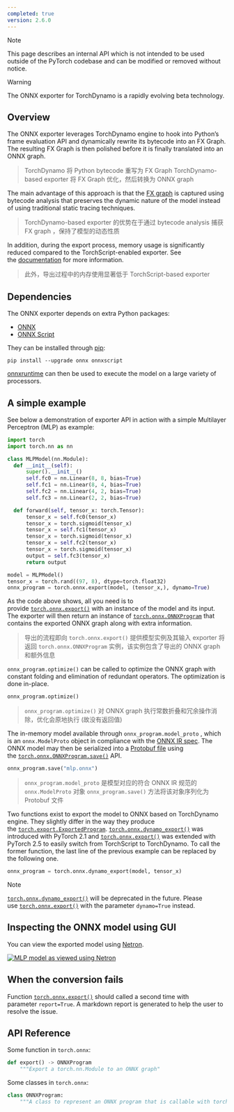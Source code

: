 ```yaml
---
completed: true
version: 2.6.0
---
```

> [!Note]
> This page describes an internal API which is not intended to be used outside of the PyTorch codebase and can be modified or removed without notice.

> [!Warning]
> The ONNX exporter for TorchDynamo is a rapidly evolving beta technology.

## Overview
The ONNX exporter leverages TorchDynamo engine to hook into Python’s frame evaluation API and dynamically rewrite its bytecode into an FX Graph. The resulting FX Graph is then polished before it is finally translated into an ONNX graph.
>  TorchDynamo 将 Python bytecode 重写为 FX Graph
>  TorchDynamo-based exporter 将 FX Graph 优化，然后转换为 ONNX graph

The main advantage of this approach is that the [FX graph](https://pytorch.org/docs/stable/fx.html) is captured using bytecode analysis that preserves the dynamic nature of the model instead of using traditional static tracing techniques.
>  TorchDynamo-based exporter 的优势在于通过 bytecode analysis 捕获 FX graph ，保持了模型的动态性质

In addition, during the export process, memory usage is significantly reduced compared to the TorchScript-enabled exporter. See the [documentation](https://pytorch.org/docs/stable/onnx_dynamo_memory_usage.html) for more information.
>  此外，导出过程中的内存使用显著低于 TorchScript-based exporter

## Dependencies
The ONNX exporter depends on extra Python packages:

 - [ONNX](https://onnx.ai/)
 - [ONNX Script](https://onnxscript.ai/)

They can be installed through [pip](https://pypi.org/project/pip/):

```
pip install --upgrade onnx onnxscript
```

[onnxruntime](https://onnxruntime.ai/) can then be used to execute the model on a large variety of processors.

## A simple example
See below a demonstration of exporter API in action with a simple Multilayer Perceptron (MLP) as example:

```python
import torch
import torch.nn as nn

class MLPModel(nn.Module):
  def __init__(self):
      super().__init__()
      self.fc0 = nn.Linear(8, 8, bias=True)
      self.fc1 = nn.Linear(8, 4, bias=True)
      self.fc2 = nn.Linear(4, 2, bias=True)
      self.fc3 = nn.Linear(2, 2, bias=True)

  def forward(self, tensor_x: torch.Tensor):
      tensor_x = self.fc0(tensor_x)
      tensor_x = torch.sigmoid(tensor_x)
      tensor_x = self.fc1(tensor_x)
      tensor_x = torch.sigmoid(tensor_x)
      tensor_x = self.fc2(tensor_x)
      tensor_x = torch.sigmoid(tensor_x)
      output = self.fc3(tensor_x)
      return output

model = MLPModel()
tensor_x = torch.rand((97, 8), dtype=torch.float32)
onnx_program = torch.onnx.export(model, (tensor_x,), dynamo=True)
```

As the code above shows, all you need is to provide [`torch.onnx.export()`](https://pytorch.org/docs/stable/onnx_torchscript.html#torch.onnx.export "torch.onnx.export") with an instance of the model and its input. The exporter will then return an instance of [`torch.onnx.ONNXProgram`](https://pytorch.org/docs/stable/onnx_dynamo.html#torch.onnx.ONNXProgram "torch.onnx.ONNXProgram") that contains the exported ONNX graph along with extra information.
>  导出的流程即向 `torch.onnx.export()` 提供模型实例及其输入
>  exporter 将返回 `torch.onnx.ONNXProgram` 实例，该实例包含了导出的 ONNX graph 和额外信息

`onnx_program.optimize()` can be called to optimize the ONNX graph with constant folding and elimination of redundant operators. The optimization is done in-place.

```python
onnx_program.optimize()
```

>  `onnx_program.optimize()` 对 ONNX graph 执行常数折叠和冗余操作消除，优化会原地执行 (故没有返回值)

The in-memory model available through `onnx_program.model_proto` , which is an `onnx.ModelProto` object in compliance with the [ONNX IR spec](https://github.com/onnx/onnx/blob/main/docs/IR.md). The ONNX model may then be serialized into a [Protobuf file](https://protobuf.dev/) using the [`torch.onnx.ONNXProgram.save()`](https://pytorch.org/docs/stable/onnx_dynamo.html#torch.onnx.ONNXProgram.save "torch.onnx.ONNXProgram.save") API.

```python
onnx_program.save("mlp.onnx")
```

>  `onnx_program.model_proto` 是模型对应的符合 ONNX IR 规范的 `onnx.ModelProto` 对象
>  `onnx_program.save()` 方法将该对象序列化为 Protobuf 文件

Two functions exist to export the model to ONNX based on TorchDynamo engine. They slightly differ in the way they produce the [`torch.export.ExportedProgram`](https://pytorch.org/docs/stable/export.html#torch.export.ExportedProgram "torch.export.ExportedProgram"). [`torch.onnx.dynamo_export()`](https://pytorch.org/docs/stable/onnx_dynamo.html#torch.onnx.dynamo_export "torch.onnx.dynamo_export") was introduced with PyTorch 2.1 and [`torch.onnx.export()`](https://pytorch.org/docs/stable/onnx_torchscript.html#torch.onnx.export "torch.onnx.export") was extended with PyTorch 2.5 to easily switch from TorchScript to TorchDynamo. To call the former function, the last line of the previous example can be replaced by the following one.

```python
onnx_program = torch.onnx.dynamo_export(model, tensor_x)
```

> [!Note]
> [`torch.onnx.dynamo_export()`](https://pytorch.org/docs/stable/onnx_dynamo.html#torch.onnx.dynamo_export "torch.onnx.dynamo_export") will be deprecated in the future. Please use [`torch.onnx.export()`](https://pytorch.org/docs/stable/onnx_torchscript.html#torch.onnx.export "torch.onnx.export") with the parameter `dynamo=True` instead.


## Inspecting the ONNX model using GUI
You can view the exported model using [Netron](https://netron.app/).

[![MLP model as viewed using Netron](https://pytorch.org/docs/stable/_images/onnx_dynamo_mlp_model.png)](https://pytorch.org/docs/stable/_images/onnx_dynamo_mlp_model.png)

## When the conversion fails
Function [`torch.onnx.export()`](https://pytorch.org/docs/stable/onnx_torchscript.html#torch.onnx.export "torch.onnx.export") should called a second time with parameter `report=True`. A markdown report is generated to help the user to resolve the issue.

## API Reference
Some function in `torch.onnx`:

```python
def export() -> ONNXProgram
    """Export a torch.nn.Module to an ONNX graph"
```

Some classes in `torch.onnx`:

```python
class ONNXProgram:
    """A class to represent an ONNX program that is callable with torch tensors."""
```
